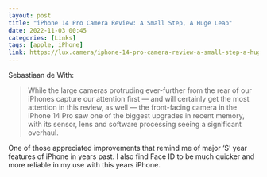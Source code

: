 ```yaml
---
layout: post
title: "iPhone 14 Pro Camera Review: A Small Step, A Huge Leap"
date: 2022-11-03 00:45
categories: [Links]
tags: [apple, iPhone]
link: https://lux.camera/iphone-14-pro-camera-review-a-small-step-a-huge-leap/
---
```


Sebastiaan de With:

>While the large cameras protruding ever-further from the rear of our iPhones capture our attention first — and will certainly get the most attention in this review, as well — the front-facing camera in the iPhone 14 Pro saw one of the biggest upgrades in recent memory, with its sensor, lens and software processing seeing a significant overhaul.

One of those appreciated improvements that remind me of major ‘S’ year features of iPhone in years past. I also find Face ID to be much quicker and more reliable in my use with this years iPhone.
